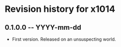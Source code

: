 # Revision history for x1014

## 0.1.0.0 -- YYYY-mm-dd

* First version. Released on an unsuspecting world.
